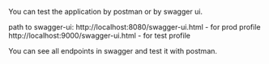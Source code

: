 You can test the application by postman or by swagger ui. 

path to swagger-ui:
http://localhost:8080/swagger-ui.html - for prod profile
http://localhost:9000/swagger-ui.html - for test profile

You can see all endpoints in swagger and test it with postman.